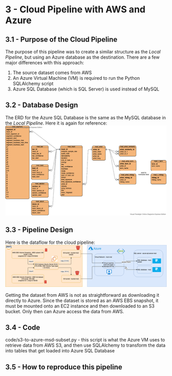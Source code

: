 # 3 - Cloud Pipeline with AWS and Azure

## 3.1 - Purpose of the Cloud Pipeline
The purpose of this pipeline was to create a similar structure as the <em>Local Pipeline</em>, but using an Azure database as the destination.
There are a few major differences with this approach:
1. The source dataset comes from AWS
2. An Azure Virtual Machine (VM) is required to run the Python SQLAlchemy script
3. Azure SQL Database (which is SQL Server) is used instead of MySQL

## 3.2 - Database Design
The ERD for the Azure SQL Database is the same as the MySQL database in the <em>Local Pipeline</em>. Here it is again for reference:
![image did not render](architecture/msd-erd.png "msd-erd.png")

## 3.3 - Pipeline Design
Here is the dataflow for the cloud pipeline:
![image did not render](architecture/cloud-pipeline-diagram.png "cloud-pipeline-diagram.png")

Getting the dataset from AWS is not as straightforward as downloading it directly to Azure. Since the dataset is stored as an AWS EBS snapshot, it must be mounted onto an EC2 instance and then downloaded to an S3 bucket. Only then can Azure access the data from AWS.

## 3.4 - Code
code/s3-to-azure-msd-subset.py - this script is what the Azure VM uses to retrieve data from AWS S3, and then use SQLAlchemy to transform the data into tables that get loaded into Azure SQL Database

## 3.5 - How to reproduce this pipeline
